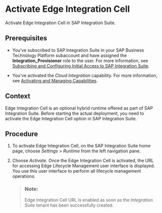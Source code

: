 <!-- loioa8e497ff502946ee940dee9e38d4ab97 -->

# Activate Edge Integration Cell

Activate Edge Integration Cell in SAP Integration Suite.



<a name="loioa8e497ff502946ee940dee9e38d4ab97__prereq_nbs_lth_vlb"/>

## Prerequisites

-   You've subscribed to SAP Integration Suite in your SAP Business Technology Platform subaccount and have assigned the **Integration\_Provisioner** role to the user. For more information, see [Subscribing and Configuring Initial Access to SAP Integration Suite](10-InitialSetup/subscribing-and-configuring-initial-access-to-sap-integration-suite-8a3c8b7.md).

-   You've activated the *Cloud Integration* capability. For more information, see [Activating and Managing Capabilities](activating-and-managing-capabilities-2ffb343.md).




## Context

Edge Integration Cell is an optional hybrid runtime offered as part of SAP Integration Suite. Before starting the actual deployment, you need to activate the Edge Integration Cell option in SAP Integration Suite.



## Procedure

1.  To activate Edge Integration Cell, on the SAP Integration Suite home page, choose *Settings* \> *Runtime* from the left navigation pane.

2.  Choose *Activate*. Once the Edge Integration Cell is activated, the URL for accessing Edge Lifecycle Management user interface is displayed. You use this user interface to perform all lifecycle management operations.

    > ### Note:  
    > Edge Integration Cell URL is enabled as soon as the *Integration Suite* tenant has been successfully created.


